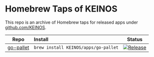 # Homebrew Taps of KEINOS

This repo is an archive of Homebrew taps for released apps under [github.com/KEINOS](https://github.com/KEINOS/).

Repo | Install | Status
:--: | :-- | :--:
[go-pallet](https://github.com/KEINOS/go-pallet/) | `brew install KEINOS/apps/go-pallet` | [![Release](https://github.com/KEINOS/go-pallet/actions/workflows/release_bin.yml/badge.svg)](https://github.com/KEINOS/go-pallet/actions/workflows/release_bin.yml)
